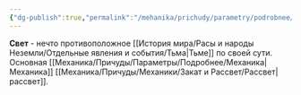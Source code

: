 ```yaml
---
{"dg-publish":true,"permalink":"/mehanika/prichudy/parametry/podrobnee/gruppy-prichud/gruppa-svet/"}
---
```


**Свет** - нечто противоположное [[История мира/Расы и народы Неземли/Отдельные явления и события/Тьма\|Тьме]] по своей сути. Основная [[Механика/Причуды/Параметры/Подробнее/Механика\|Механика]] [[Механика/Причуды/Механики/Закат и Рассвет/Рассвет\|рассвет]].
